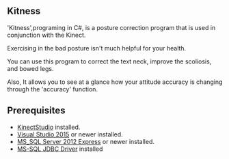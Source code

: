 ## Kitness
'Kitness',programing in C#, is a posture correction program that is used in conjunction with the Kinect.

Exercising in the bad posture isn't much helpful for your health.

You can use this program to correct the text neck, improve the scoliosis, and bowed legs.

Also, It allows you to see at a glance how your attitude accuracy is changing through the 'accuracy' function.
 
 

## Prerequisites
- [KinectStudio][1] installed.
- [Visual Studio 2015][2] or newer installed.  
- [MS_SQL Server 2012 Express][3] or newer installed. 
- [MS-SQL JDBC Driver][4] installed


[1]: http://www.microsoft.com/en-us/kinectforwindows/
[2]: https://visualstudio.microsoft.com/ko/vs/older-downloads/
[3]: http://www.microsoft.com/ko-kr/download/details.aspx?id=2906
[4]: https://www.microsoft.com/ko-kr/download/details.aspx?id=11774
